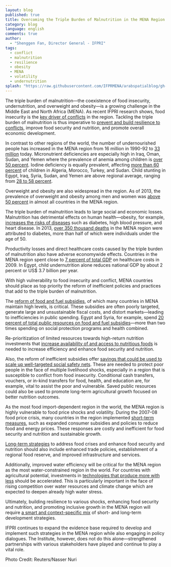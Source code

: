 ```yaml
---
layout: blog
published: true
title: Overcoming the Triple Burden of Malnutrition in the MENA Region
category: blog
language: english
comments: true
author: 
  - "Shenggen Fan, Director General - IFPRI"
tags: 
  - conflict
  - malnutrition
  - resilience
  - obesity
  - MENA
  - volatility
  - undernutrition
splash: "https://raw.githubusercontent.com/IFPRMENA/arabspatialblog/gh-pages/img/blog/Fan.jpg"
---
```


The triple burden of malnutrition—the coexistence of food insecurity, undernutrition, and overweight and obesity—is a growing challenge in the Middle East and North Africa (MENA). As recent IFPRI research shows, food insecurity is the [key driver of conflicts](http://www.ifpri.org/sites/default/files/publications/ifpridp01196.pdf) in the region. Tackling the triple burden of malnutrition is thus imperative to [prevent and build resilience to conflicts](http://www.ifpri.org/publication/building-resilience-conflict-through-food-security-policies-and-programs), improve food security and nutrition, and promote overall economic development. 

<!-- more -->

In contrast to other regions of the world, the number of undernourished people has increased in the MENA region from 16 million in 1990-92 to [33 million](http://www.fao.org/3/a-i4030e.pdf) today. Micronutrient deficiencies are especially high in Iraq, Oman, Sudan, and Yemen where the prevalence of anemia among children is [over 50 percent](http://www.fao.org/docrep/018/i3300e/i3300e07.pdf). Iodine deficiency is equally prevalent, affecting [more than 60 percent](http://www.fao.org/docrep/018/i3300e/i3300e07.pdf) of children in Algeria, Morocco, Turkey, and Sudan. Child stunting in Egypt, Iraq, Syria, Sudan, and Yemen are above regional average, ranging from [28 to 58 percent](http://www.fao.org/docrep/018/i3300e/i3300e07.pdf).

Overweight and obesity are also widespread in the region. As of 2013, the prevalence of overweight and obesity among men and women was [above 50 percent](http://www.thelancet.com/journals/lancet/article/PIIS0140-6736(14)60460-8/abstract) in almost all countries in the MENA region.

The triple burden of malnutrition leads to large social and economic losses. Malnutrition has detrimental effects on human health—obesity, for example, [increases the risks of diseases](http://www.thelancet.com/journals/lancet/article/PIIS0140-6736(14)60460-8/abstract) such as diabetes, high blood pressure, and heart disease. In 2013, [over 350 thousand deaths](http://www.idf.org/sites/default/files/DA6_Regional_factsheets_0.pdf) in the MENA region were attributed to diabetes, more than half of which were individuals under the age of 50. 

Productivity losses and direct healthcare costs caused by the triple burden of malnutrition also have adverse economywide effects. Countries in the MENA region spent close to [7 percent of total GDP](http://www.hindawi.com/journals/jobe/2011/686430/) on healthcare costs in 2009. In Egypt, child undernutrition alone reduces national GDP by about 2 percent or US$ 3.7 billion per year.

With high vulnerability to food insecurity and conflict, MENA countries should place as top priority the reform of inefficient policies and practices that add to the triple burden of malnutrition. 

The [reform of food and fuel subsidies](http://www.ifpri.org/publication/beyond-arab-awakening), of which many countries in MENA maintain high levels, is critical. These subsidies are often poorly targeted, generate large and unsustainable fiscal costs, and distort markets—leading to inefficiencies in public spending. Egypt and Syria, for example, spend [20 percent of total public resources on food and fuel subsidies](http://www.ifpri.org/publication/beyond-arab-awakening)—more than two times spending on social protection programs and health combined. 

Re-prioritization of limited resources towards high-return nutrition investments that [increase availability of and access to nutritious foods](http://www.ifpri.org/publication/value-chains-nutrition) is needed to increase efficiency and enhance food security and nutrition. 

Also, the reform of inefficient subsidies offer [savings that could be used to scale up well-targeted social safety nets](http://www.ifpri.org/sites/default/files/publications/ifpriwfppn_egypt.pdf). These are needed to protect poor people in the face of multiple livelihood shocks, especially in a region that is susceptible to conflict from food insecurity. Conditional cash transfers, vouchers, or in-kind transfers for food, health, and education are, for example, vital to assist the poor and vulnerable. Saved public resources could also be used to promote long-term agricultural growth focused on better nutrition outcomes.

As the most food import-dependent region in the world, the MENA region is highly vulnerable to food price shocks and volatility. During the 2007-08 food price crisis, many countries in the region implemented [short-term measures](http://www.ifpri.org/publication/economics-arab-awakening), such as expanded consumer subsidies and policies to reduce food and energy prices. These responses are costly and inefficient for food security and nutrition and sustainable growth. 

[Long-term strategies](http://www.ifpri.org/publication/economics-arab-awakening) to address food crises and enhance food security and nutrition should also include enhanced trade policies, establishment of a regional food reserve, and improved infrastructure and services. 

Additionally, improved water efficiency will be critical for the MENA region as the most water-constrained region in the world. For countries with agricultural potential, investments in [technologies that produce more with less](http://www.ifpri.org/publication/food-security-world-natural-resource-scarcity) should be accelerated. This is particularly important in the face of rising competition over water resources and climate change which are expected to deepen already high water stress. 

Ultimately, building resilience to various shocks, enhancing food security and nutrition, and promoting inclusive growth in the MENA region will require [a smart and context-specific mix](http://www.ifpri.org/pressrelease/joint-workshop-discuss-enhancing-resilience-conflict-arab-countries-context-food-securi) of short- and long-term development strategies.

IFPRI continues to expand the evidence base required to develop and implement such strategies in the MENA region while also engaging in policy dialogues. The Institute, however, does not do this alone—strengthened partnerships with various stakeholders have played and continue to play a vital role.

Photo Credit: Reuters/Nasser Nuri 